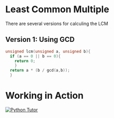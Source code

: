 # Least Common Multiple
There are several versions for calculing the LCM

## Version 1: Using GCD

```c
unsigned lcm(unsigned a, unsigned b){
  if (a == 0 || b == 0){  
    return 0;
    }
  return a * (b / gcd(a,b));
  }
```

# Working in Action
[![Python Tutor](http://www.uadnan.com/wp-content/uploads/2014/10/PythonTutor-Logo-310x150.png)](https://goo.gl/F5UvMU)